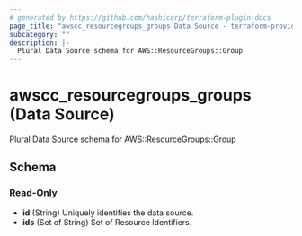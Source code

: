 ```yaml
---
# generated by https://github.com/hashicorp/terraform-plugin-docs
page_title: "awscc_resourcegroups_groups Data Source - terraform-provider-awscc"
subcategory: ""
description: |-
  Plural Data Source schema for AWS::ResourceGroups::Group
---
```


# awscc_resourcegroups_groups (Data Source)

Plural Data Source schema for AWS::ResourceGroups::Group



<!-- schema generated by tfplugindocs -->
## Schema

### Read-Only

- **id** (String) Uniquely identifies the data source.
- **ids** (Set of String) Set of Resource Identifiers.


